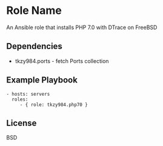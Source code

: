 Role Name
=========

An Ansible role that installs PHP 7.0 with DTrace on FreeBSD

Dependencies
------------

- tkzy984.ports - fetch Ports collection

Example Playbook
----------------

    - hosts: servers
      roles:
         - { role: tkzy984.php70 }

License
-------

BSD
